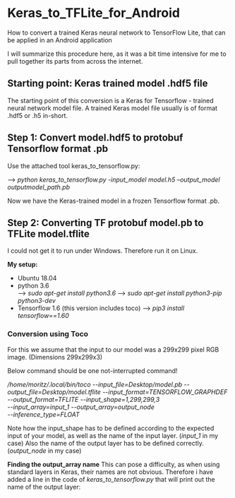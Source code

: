 # Keras_to_TFLite_for_Android
How to convert a trained Keras neural network to TensorFlow Lite, that can be applied in an Android application

I will summarize this procedure here, as it was a bit time intensive for me to pull together its parts from across the internet.

## Starting point: Keras trained model .hdf5 file

The starting point of this conversion is a Keras for Tensorflow - trained neural network model file. A trained Keras model file usually is of format .hdf5 or .h5 in-short.

## Step 1: Convert model.hdf5 to protobuf Tensorflow format .pb

Use the attached tool keras_to_tensorflow.py:

--> 	*python keras_to_tensorflow.py -input_model model.h5 –output_model outputmodel_path.pb*

Now we have the Keras-trained model in a frozen Tensorflow format .pb.

## Step 2: Converting TF protobuf model.pb to TFLite model.tflite

I could not get it to run under Windows. Therefore run it on Linux.

**My setup:**

- Ubuntu 18.04
- python 3.6  
              --> *sudo apt-get install python3.6*
              --> *sudo apt-get install python3-pip python3-dev*
- Tensorflow 1.6 (this version includes toco)
              --> *pip3 install tensorflow==1.60*
 
 ### Conversion using Toco
 
 For this we assume that the input to our model was a 299x299 pixel RGB image. (Dimensions 299x299x3)
 
 Below command should be one not-interrupted command!
 
 */home/moritz/.local/bin/toco --input_file=Desktop/model.pb* 
 *--output_file=Desktop/model.tflite* 
 *--input_format=TENSORFLOW_GRAPHDEF* 
 *--output_format=TFLITE --input_shape=1,299,299,3*                    
 *--input_array=input_1 --output_array=output_node*                    
 *--inference_type=FLOAT*

Note how the input_shape has to be defined according to the expected input of your model, as well as the name of the input layer. (*input_1* in my case)
Also the name of the output layer has to be defined correctly. (*output_node* in my case)

**Finding the output_array name**
This can pose a difficulty, as when using standard layers in Keras, their names are not obvious. Therefore i have added a line in the code of *keras_to_tensorflow.py* that will print out the name of the output layer:


